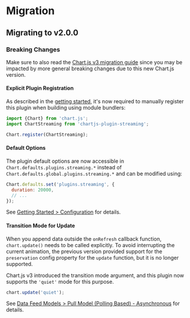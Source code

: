 # Migration

## Migrating to v2.0.0

### Breaking Changes

Make sure to also read the [Chart.js v3 migration guide](https://www.chartjs.org/docs/latest/getting-started/v3-migration.html) since you may be impacted by more general breaking changes due to this new Chart.js version.

#### Explicit Plugin Registration

As described in the [getting started](getting-started.md#module), it's now required to manually register this plugin when building using module bundlers:

```js
import {Chart} from 'chart.js';
import ChartStreaming from 'chartjs-plugin-streaming';

Chart.register(ChartStreaming);
```

#### Default Options

The plugin default options are now accessible in `Chart.defaults.plugins.streaming.*` instead of `Chart.defaults.global.plugins.streaming.*` and can be modified using:

```js
Chart.defaults.set('plugins.streaming', {
  duration: 20000,
  // ...
});
```

See [Getting Started > Configuration](getting-started.html#configuration) for details.

#### Transition Mode for Update

When you append data outside the `onRefresh` callback function, `chart.update()` needs to be called explicitly. To avoid interrupting the current animation, the previous version provided support for the `preservation` config property for the `update` function, but it is no longer supported.

Chart.js v3 introduced the transition mode argument, and this plugin now supports the `'quiet'` mode for this purpose.

```js
chart.update('quiet');
```

See [Data Feed Models > Pull Model (Polling Based) - Asynchronous](data-feed-models.html#pull-model-polling-based-asynchronous) for details.

